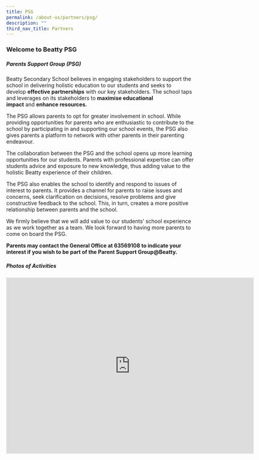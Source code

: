 ```yaml
---
title: PSG
permalink: /about-us/partners/psg/
description: ""
third_nav_title: Partners
---
```

### **Welcome to Beatty PSG**

##### **Parents Support Group (PSG)**
Beatty Secondary School believes in engaging stakeholders to support the school in delivering holistic education to our students and seeks to develop&nbsp;**effective partnerships**&nbsp;with our key stakeholders. The school taps and leverages on its stakeholders to&nbsp;**maximise educational impact**&nbsp;and&nbsp;**enhance resources.**

The PSG allows parents to opt for greater involvement in school. While providing opportunities for parents who are enthusiastic to contribute to the school by participating in and supporting our school events, the PSG also gives parents a platform to network with other parents in their parenting endeavour.

The collaboration between the PSG and the school opens up more learning opportunities for our students. Parents with professional expertise can offer students advice and exposure to new knowledge, thus adding value to the holistic Beatty experience of their children.

The PSG also enables the school to identify and respond to issues of interest to parents. It provides a channel for parents to raise issues and concerns, seek clarification on decisions, resolve problems and give constructive feedback to the school. This, in turn, creates a more positive relationship between parents and the school.

We firmly believe that we will add value to our students’ school experience as we work together as a team. We look forward to having more parents to come on board the PSG.

**Parents may contact the General Office at 63569108 to indicate your interest if you wish to be part of the Parent Support Group@Beatty.**

##### **Photos of Activities**

<iframe allowfullscreen="true" height="469" width="660" frameborder="0" src="https://docs.google.com/presentation/d/e/2PACX-1vTzDFQwGGdfYKyY3Bq8pl4D1KvubCPApxlSmYtpNotzKjTVda_zxwffYg1gV7cFvjEyv3oCK1vRlI2J/embed?start=false&amp;loop=false&amp;delayms=3000"></iframe>
